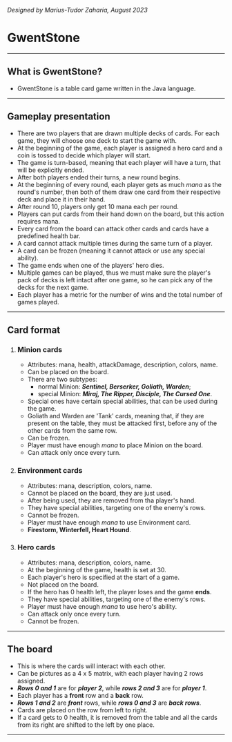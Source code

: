 *Designed by Marius-Tudor Zaharia, August 2023*

# GwentStone

---

## What is GwentStone?
* GwentStone is a table card game written in the Java language.

---

## Gameplay presentation
* There are two players that are drawn multiple decks of cards. For each game, 
they will choose one deck to start the game with.
* At the beginning of the game, each player is assigned a hero card and a coin is tossed
to decide which player will start.
* The game is turn-based, meaning that each player will have a turn, that will be explicitly
ended.
* After both players ended their turns, a new round begins.
* At the beginning of every round, each player gets as much *mana* as the round's number,
then both of them draw one card from their respective deck and place it in their hand.
* After round 10, players only get 10 mana each per round.
* Players can put cards from their hand down on the board, but this action requires mana.
* Every card from the board can attack other cards and cards have a predefined health bar.
* A card cannot attack multiple times during the same turn of a player.
* A card can be frozen (meaning it cannot attack or use any special ability).
* The game ends when one of the players' hero dies.
* Multiple games can be played, thus we must make sure the player's pack of decks is
left intact after one game, so he can pick any of the decks for the next game.
* Each player has a metric for the number of wins and the total number of games played.

---

## Card format
1. ### Minion cards
   * Attributes: mana, health, attackDamage, description, colors, name.
   * Can be placed on the board.
   * There are two subtypes:
        * normal Minion: ***Sentinel, Berserker, Goliath, Warden***;
        * special Minion: ***Miraj, The Ripper, Disciple, The Cursed One***.
   * Special ones have certain special abilities, that can be used during the game.
   * Goliath and Warden are 'Tank' cards, meaning that, if they are present on the table,
   they must be attacked first, before any of the other cards from the same row.
   * Can be frozen.
   * Player must have enough *mana* to place Minion on the board.
   * Can attack only once every turn.

2. ### Environment cards
   * Attributes: mana, description, colors, name.
   * Cannot be placed on the board, they are just used.
   * After being used, they are removed from tha player's hand.
   * They have special abilities, targeting one of the enemy's rows.
   * Cannot be frozen.
   * Player must have enough *mana* to use Environment card.
   * **Firestorm, Winterfell, Heart Hound**.

3. ### Hero cards
   * Attributes: mana, description, colors, name.
   * At the beginning of the game, health is set at 30.
   * Each player's hero is specified at the start of a game.
   * Not placed on the board.
   * If the hero has 0 health left, the player loses and the game **ends**.
   * They have special abilities, targeting one of the enemy's rows.
   * Player must have enough *mana* to use hero's ability.
   * Can attack only once every turn.
   * Cannot be frozen.

---

## The board
* This is where the cards will interact with each other.
* Can be pictures as a 4 x 5 matrix, with each player having 2 rows assigned.
* ***Rows 0 and 1*** are for ***player 2***, while ***rows 2 and 3*** are for ***player 1***.
* Each player has a **front** row and a **back** row.
* ***Rows 1 and 2*** are ***front*** rows, while ***rows 0 and 3*** are ***back rows***.
* Cards are placed on the row from left to right.
* If a card gets to 0 health, it is removed from the table and all the cards from its right
are shifted to the left by one place.

---

